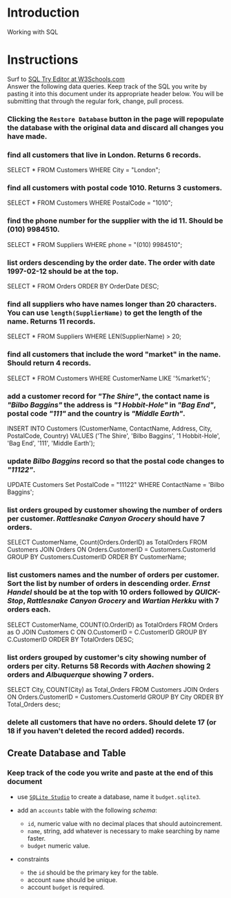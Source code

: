 # Introduction

Working with SQL

# Instructions

Surf to [SQL Try Editor at W3Schools.com](https://www.w3schools.com/Sql/tryit.asp?filename=trysql_select_top)  
Answer the following data queries. Keep track of the SQL you write by pasting it into this document under its appropriate header below. You will be submitting that through the regular fork, change, pull process.

### **Clicking the `Restore Database` button in the page will repopulate the database with the original data and discard all changes you have made**.

### find all customers that live in London. Returns 6 records.
SELECT * FROM Customers
WHERE City = "London";

### find all customers with postal code 1010. Returns 3 customers.
SELECT * FROM Customers
WHERE PostalCode = "1010";

### find the phone number for the supplier with the id 11. Should be (010) 9984510.
SELECT * FROM Suppliers
WHERE phone = "(010) 9984510";

### list orders descending by the order date. The order with date 1997-02-12 should be at the top.
SELECT * FROM Orders
ORDER BY OrderDate DESC;

### find all suppliers who have names longer than 20 characters. You can use `length(SupplierName)` to get the length of the name. Returns 11 records.
SELECT * FROM Suppliers
WHERE LEN(SupplierName) > 20;

### find all customers that include the word "market" in the name. Should return 4 records.
SELECT * FROM Customers
WHERE CustomerName LIKE '%market%';

### add a customer record for _"The Shire"_, the contact name is _"Bilbo Baggins"_ the address is _"1 Hobbit-Hole"_ in _"Bag End"_, postal code _"111"_ and the country is _"Middle Earth"_.
INSERT INTO Customers (CustomerName, ContactName, Address, City, PostalCode, Country)
VALUES ('The Shire', 'Bilbo Baggins', '1 Hobbit-Hole', 'Bag End', '111', 'Middle Earth');

### update _Bilbo Baggins_ record so that the postal code changes to _"11122"_.
UPDATE Customers
Set PostalCode = "11122"
WHERE ContactName = 'Bilbo Baggins';

### list orders grouped by customer showing the number of orders per customer. _Rattlesnake Canyon Grocery_ should have 7 orders.
SELECT CustomerName, Count(Orders.OrderID) as TotalOrders
FROM Customers 
JOIN Orders ON Orders.CustomerID = Customers.CustomerId 
GROUP BY Customers.CustomerID
ORDER BY CustomerName;

### list customers names and the number of orders per customer. Sort the list by number of orders in descending order. _Ernst Handel_ should be at the top with 10 orders followed by _QUICK-Stop_, _Rattlesnake Canyon Grocery_ and _Wartian Herkku_ with 7 orders each.
SELECT CustomerName, COUNT(O.OrderID) as TotalOrders
FROM Orders as O
JOIN Customers C ON O.CustomerID = C.CustomerID
GROUP BY C.CustomerID
ORDER BY TotalOrders DESC;

### list orders grouped by customer's city showing number of orders per city. Returns 58 Records with _Aachen_ showing 2 orders and _Albuquerque_ showing 7 orders.
SELECT City, COUNT(City) as Total_Orders 
FROM Customers 
JOIN Orders ON Orders.CustomerID = Customers.CustomerId 
GROUP BY City ORDER BY Total_Orders desc;


### delete all customers that have no orders. Should delete 17 (or 18 if you haven't deleted the record added) records.

## Create Database and Table

### Keep track of the code you write and paste at the end of this document

- use [`SQLite Studio`](https://sqlitestudio.pl/index.rvt) to create a database, name it `budget.sqlite3`.
- add an `accounts` table with the following _schema_:

  - `id`, numeric value with no decimal places that should autoincrement.
  - `name`, string, add whatever is necessary to make searching by name faster.
  - `budget` numeric value.

- constraints
  - the `id` should be the primary key for the table.
  - account `name` should be unique.
  - account `budget` is required.

